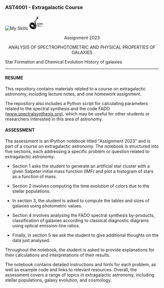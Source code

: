 ### AST4001 - Extragalactic Course

![My Skills](https://skillicons.dev/icons?i=python,fortran,c&theme=light) <img src='https://github.com/neutrinomuon/AST4001-Extragalactic-Astronomy/blob/master/figures/FADO%20logo%20F-01.png?raw=true' width=48px>
<center>Assignment 2023<br>

ANALYSIS OF SPECTROPHOTOMETRIC AND PHYSICAL PROPERTIES OF GALAXIES<br></center>

Star Formation and Chemical Evolution History of galaxies

<hr>

#### <b>RESUME</b>

This repository contains materials related to a course on extragalactic
astronomy, including lecture notes, and one homework assignment.

The repository also includes a Python script for calculating parameters
related to the spectral synthesis and the code FADO
(www.spectralsynthesis.org), which may be useful for other students or
researchers interested in this area of astronomy.

#### <b>ASSESSMENT</b>

The assessment is an IPython notebook titled "Assignment 2023" and is part of
a course on extragalactic astronomy. The notebook is structured into five
sections, each addressing a specific problem or question related to
extragalactic astronomy.

- Section 1 asks the student to generate an artificial star cluster with a
  given Salpeter initial mass function (IMF) and plot a histogram of stars as
  a function of mass.

- Section 2 involves computing the time evolution of colors due to the stellar
  populations.

- In section 3, the student is asked to compute the tables and sizes of
  galaxies using photometric values.

- Section 4 involves analysing the FADO spectral synthesis by-products,
  classification of galaxies according to classical diagnostic diagrams using
  optical emission-line ratios.

- Finally, in section 5 we ask the student to give additional thoughts on the
  data just analysed.

Throughout the notebook, the student is asked to provide explanations for
their calculations and interpretations of their results.

The notebook contains detailed instructions and hints for each problem, as
well as example code and links to relevant resources. Overall, the assessment
covers a range of topics in extragalactic astronomy, including stellar
populations, galaxy evolution, and cosmology.
